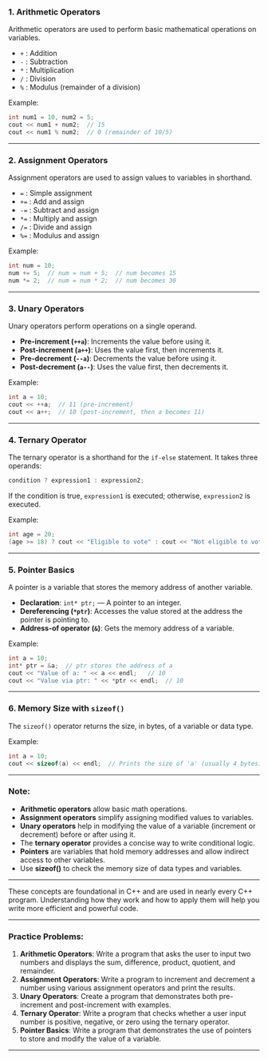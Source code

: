 ### 1. **Arithmetic Operators**
Arithmetic operators are used to perform basic mathematical operations on variables.

- `+` : Addition
- `-` : Subtraction
- `*` : Multiplication
- `/` : Division
- `%` : Modulus (remainder of a division)

Example:
```cpp
int num1 = 10, num2 = 5;
cout << num1 + num2;  // 15
cout << num1 % num2;  // 0 (remainder of 10/5)
```

---

### 2. **Assignment Operators**
Assignment operators are used to assign values to variables in shorthand.

- `=` : Simple assignment
- `+=` : Add and assign
- `-=` : Subtract and assign
- `*=` : Multiply and assign
- `/=` : Divide and assign
- `%=` : Modulus and assign

Example:
```cpp
int num = 10;
num += 5;  // num = num + 5;  // num becomes 15
num *= 2;  // num = num * 2;  // num becomes 30
```

---

### 3. **Unary Operators**
Unary operators perform operations on a single operand.

- **Pre-increment (`++a`)**: Increments the value before using it.
- **Post-increment (`a++`)**: Uses the value first, then increments it.
- **Pre-decrement (`--a`)**: Decrements the value before using it.
- **Post-decrement (`a--`)**: Uses the value first, then decrements it.

Example:
```cpp
int a = 10;
cout << ++a;  // 11 (pre-increment)
cout << a++;  // 10 (post-increment, then a becomes 11)
```

---

### 4. **Ternary Operator**
The ternary operator is a shorthand for the `if-else` statement. It takes three operands:

```cpp
condition ? expression1 : expression2;
```
If the condition is true, `expression1` is executed; otherwise, `expression2` is executed.

Example:
```cpp
int age = 20;
(age >= 18) ? cout << "Eligible to vote" : cout << "Not eligible to vote";
```

---

### 5. **Pointer Basics**
A pointer is a variable that stores the memory address of another variable.

- **Declaration**: `int* ptr;` — A pointer to an integer.
- **Dereferencing (`*ptr`)**: Accesses the value stored at the address the pointer is pointing to.
- **Address-of operator (`&`)**: Gets the memory address of a variable.

Example:
```cpp
int a = 10;
int* ptr = &a;  // ptr stores the address of a
cout << "Value of a: " << a << endl;   // 10
cout << "Value via ptr: " << *ptr << endl;  // 10
```

---

### 6. **Memory Size with `sizeof()`**
The `sizeof()` operator returns the size, in bytes, of a variable or data type.

Example:
```cpp
int a = 10;
cout << sizeof(a) << endl;  // Prints the size of 'a' (usually 4 bytes)
```

---

### Note:

- **Arithmetic operators** allow basic math operations.
- **Assignment operators** simplify assigning modified values to variables.
- **Unary operators** help in modifying the value of a variable (increment or decrement) before or after using it.
- The **ternary operator** provides a concise way to write conditional logic.
- **Pointers** are variables that hold memory addresses and allow indirect access to other variables.
- Use **sizeof()** to check the memory size of data types and variables.

---

These concepts are foundational in C++ and are used in nearly every C++ program. Understanding how they work and how to apply them will help you write more efficient and powerful code.

---

### Practice Problems:
1. **Arithmetic Operators**: Write a program that asks the user to input two numbers and displays the sum, difference, product, quotient, and remainder.
2. **Assignment Operators**: Write a program to increment and decrement a number using various assignment operators and print the results.
3. **Unary Operators**: Create a program that demonstrates both pre-increment and post-increment with examples.
4. **Ternary Operator**: Write a program that checks whether a user input number is positive, negative, or zero using the ternary operator.
5. **Pointer Basics**: Write a program that demonstrates the use of pointers to store and modify the value of a variable.

---
